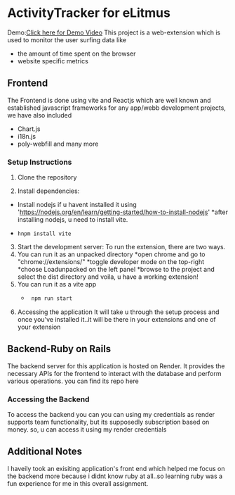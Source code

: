 # ActivityTracker for eLitmus
Demo:[Click here for Demo Video](https://www.youtube.com/watch?v=qX8c6iyBikU)
This project is a web-extension which is used to monitor the user surfing data like
  * the amount of time spent on the browser
  * website specific metrics

## Frontend
The Frontend is done using vite and Reactjs which are well known and established javascript frameworks for any app/webb development projects, we have also included 
  * Chart.js
  * i18n.js
  * poly-webfill
and many more
### Setup Instructions

1. Clone the repository

2. Install dependencies:
  * Install nodejs if u havent installed it using 'https://nodejs.org/en/learn/getting-started/how-to-install-nodejs'
  *after installing nodejs, u need to install vite.
  * ```bas
    hnpm install vite
    ```
3. Start the development server:
  To run the extension, there are two ways.
  1. You can run it as an unpacked directory
     *open chrome and go to "chrome://extensions/"
     *toggle developer mode on the top-right
     *choose Loadunpacked on the left panel
     *browse to the project and select the dist directory
     and voila, u have a working extension! 
  2. You can run it as a vite app
     * ```bash
        npm run start
        ```
4. Accessing the application
   It will take u through the setup process and once you've installed it..it will be there in your extensions and one of your extension

## Backend-Ruby on Rails
The backend server for this application is hosted on Render. It provides the necessary APIs for the frontend to interact with the database and perform various operations.
you can find its repo here
### Accessing the Backend
To access the backend you can you can using my credentials as render supports team functionality, but its supposedly subscription based on money.
so, u can access it using my render credentials
## Additional Notes
I haveily took an exisiting application's front end which helped me focus on the backend more because i didnt know ruby at all..so learning ruby was a fun experience for me in this overall assignment.

